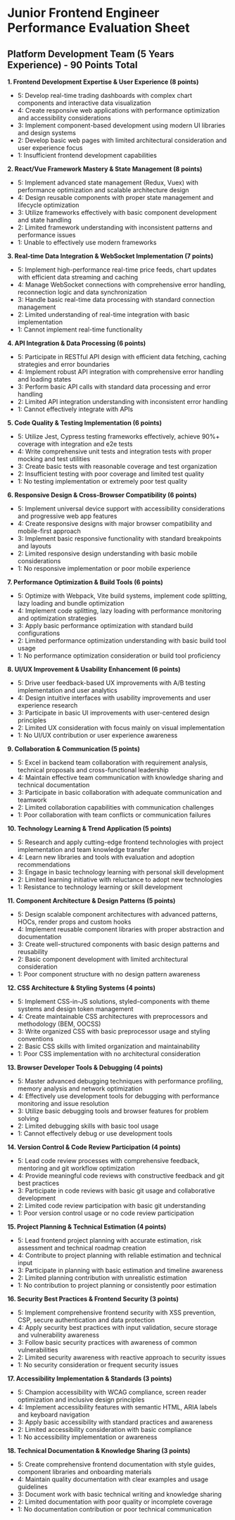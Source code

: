 # Junior Frontend Engineer Performance Evaluation Sheet
## Platform Development Team (5 Years Experience) - 90 Points Total

**1. Frontend Development Expertise & User Experience (8 points)**
- 5: Develop real-time trading dashboards with complex chart components and interactive data visualization
- 4: Create responsive web applications with performance optimization and accessibility considerations
- 3: Implement component-based development using modern UI libraries and design systems
- 2: Develop basic web pages with limited architectural consideration and user experience focus
- 1: Insufficient frontend development capabilities

**2. React/Vue Framework Mastery & State Management (8 points)**
- 5: Implement advanced state management (Redux, Vuex) with performance optimization and scalable architecture design
- 4: Design reusable components with proper state management and lifecycle optimization
- 3: Utilize frameworks effectively with basic component development and state handling
- 2: Limited framework understanding with inconsistent patterns and performance issues
- 1: Unable to effectively use modern frameworks

**3. Real-time Data Integration & WebSocket Implementation (7 points)**
- 5: Implement high-performance real-time price feeds, chart updates with efficient data streaming and caching
- 4: Manage WebSocket connections with comprehensive error handling, reconnection logic and data synchronization
- 3: Handle basic real-time data processing with standard connection management
- 2: Limited understanding of real-time integration with basic implementation
- 1: Cannot implement real-time functionality

**4. API Integration & Data Processing (6 points)**
- 5: Participate in RESTful API design with efficient data fetching, caching strategies and error boundaries
- 4: Implement robust API integration with comprehensive error handling and loading states
- 3: Perform basic API calls with standard data processing and error handling
- 2: Limited API integration understanding with inconsistent error handling
- 1: Cannot effectively integrate with APIs

**5. Code Quality & Testing Implementation (6 points)**
- 5: Utilize Jest, Cypress testing frameworks effectively, achieve 90%+ coverage with integration and e2e tests
- 4: Write comprehensive unit tests and integration tests with proper mocking and test utilities
- 3: Create basic tests with reasonable coverage and test organization
- 2: Insufficient testing with poor coverage and limited test quality
- 1: No testing implementation or extremely poor test quality

**6. Responsive Design & Cross-Browser Compatibility (6 points)**
- 5: Implement universal device support with accessibility considerations and progressive web app features
- 4: Create responsive designs with major browser compatibility and mobile-first approach
- 3: Implement basic responsive functionality with standard breakpoints and layouts
- 2: Limited responsive design understanding with basic mobile considerations
- 1: No responsive implementation or poor mobile experience

**7. Performance Optimization & Build Tools (6 points)**
- 5: Optimize with Webpack, Vite build systems, implement code splitting, lazy loading and bundle optimization
- 4: Implement code splitting, lazy loading with performance monitoring and optimization strategies
- 3: Apply basic performance optimization with standard build configurations
- 2: Limited performance optimization understanding with basic build tool usage
- 1: No performance optimization consideration or build tool proficiency

**8. UI/UX Improvement & Usability Enhancement (6 points)**
- 5: Drive user feedback-based UX improvements with A/B testing implementation and user analytics
- 4: Design intuitive interfaces with usability improvements and user experience research
- 3: Participate in basic UI improvements with user-centered design principles
- 2: Limited UX consideration with focus mainly on visual implementation
- 1: No UI/UX contribution or user experience awareness

**9. Collaboration & Communication (5 points)**
- 5: Excel in backend team collaboration with requirement analysis, technical proposals and cross-functional leadership
- 4: Maintain effective team communication with knowledge sharing and technical documentation
- 3: Participate in basic collaboration with adequate communication and teamwork
- 2: Limited collaboration capabilities with communication challenges
- 1: Poor collaboration with team conflicts or communication failures

**10. Technology Learning & Trend Application (5 points)**
- 5: Research and apply cutting-edge frontend technologies with project implementation and team knowledge transfer
- 4: Learn new libraries and tools with evaluation and adoption recommendations
- 3: Engage in basic technology learning with personal skill development
- 2: Limited learning initiative with reluctance to adopt new technologies
- 1: Resistance to technology learning or skill development

**11. Component Architecture & Design Patterns (5 points)**
- 5: Design scalable component architectures with advanced patterns, HOCs, render props and custom hooks
- 4: Implement reusable component libraries with proper abstraction and documentation
- 3: Create well-structured components with basic design patterns and reusability
- 2: Basic component development with limited architectural consideration
- 1: Poor component structure with no design pattern awareness

**12. CSS Architecture & Styling Systems (4 points)**
- 5: Implement CSS-in-JS solutions, styled-components with theme systems and design token management
- 4: Create maintainable CSS architectures with preprocessors and methodology (BEM, OOCSS)
- 3: Write organized CSS with basic preprocessor usage and styling conventions
- 2: Basic CSS skills with limited organization and maintainability
- 1: Poor CSS implementation with no architectural consideration

**13. Browser Developer Tools & Debugging (4 points)**
- 5: Master advanced debugging techniques with performance profiling, memory analysis and network optimization
- 4: Effectively use development tools for debugging with performance monitoring and issue resolution
- 3: Utilize basic debugging tools and browser features for problem solving
- 2: Limited debugging skills with basic tool usage
- 1: Cannot effectively debug or use development tools

**14. Version Control & Code Review Participation (4 points)**
- 5: Lead code review processes with comprehensive feedback, mentoring and git workflow optimization
- 4: Provide meaningful code reviews with constructive feedback and git best practices
- 3: Participate in code reviews with basic git usage and collaborative development
- 2: Limited code review participation with basic git understanding
- 1: Poor version control usage or no code review participation

**15. Project Planning & Technical Estimation (4 points)**
- 5: Lead frontend project planning with accurate estimation, risk assessment and technical roadmap creation
- 4: Contribute to project planning with reliable estimation and technical input
- 3: Participate in planning with basic estimation and timeline awareness
- 2: Limited planning contribution with unrealistic estimation
- 1: No contribution to project planning or consistently poor estimation

**16. Security Best Practices & Frontend Security (3 points)**
- 5: Implement comprehensive frontend security with XSS prevention, CSP, secure authentication and data protection
- 4: Apply security best practices with input validation, secure storage and vulnerability awareness
- 3: Follow basic security practices with awareness of common vulnerabilities
- 2: Limited security awareness with reactive approach to security issues
- 1: No security consideration or frequent security issues

**17. Accessibility Implementation & Standards (3 points)**
- 5: Champion accessibility with WCAG compliance, screen reader optimization and inclusive design principles
- 4: Implement accessibility features with semantic HTML, ARIA labels and keyboard navigation
- 3: Apply basic accessibility with standard practices and awareness
- 2: Limited accessibility consideration with basic compliance
- 1: No accessibility implementation or awareness

**18. Technical Documentation & Knowledge Sharing (3 points)**
- 5: Create comprehensive frontend documentation with style guides, component libraries and onboarding materials
- 4: Maintain quality documentation with clear examples and usage guidelines
- 3: Document work with basic technical writing and knowledge sharing
- 2: Limited documentation with poor quality or incomplete coverage
- 1: No documentation contribution or poor technical communication